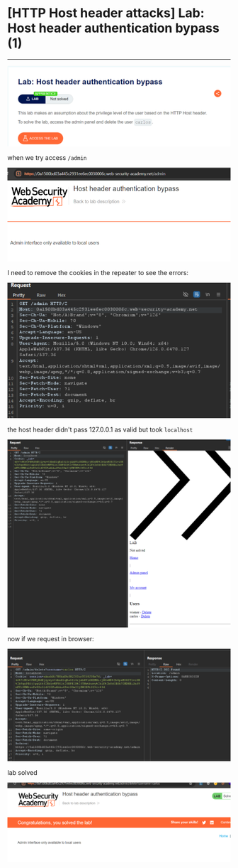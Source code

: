 # [HTTP Host header attacks] Lab: Host header authentication bypass (1)

---

![Untitled](%5BHTTP%20Host%20header%20attacks%5D%20Lab%20Host%20header%20authent%203e1e492293004af288339331687d8021/Untitled.png)

when we try access `/admin` 

![Untitled](%5BHTTP%20Host%20header%20attacks%5D%20Lab%20Host%20header%20authent%203e1e492293004af288339331687d8021/Untitled%201.png)

I need to remove the cookies in the repeater to see the errors: 

![Untitled](%5BHTTP%20Host%20header%20attacks%5D%20Lab%20Host%20header%20authent%203e1e492293004af288339331687d8021/Untitled%202.png)

the host header didn't pass 127.0.0.1 as valid but took `localhost` 

![Untitled](%5BHTTP%20Host%20header%20attacks%5D%20Lab%20Host%20header%20authent%203e1e492293004af288339331687d8021/Untitled%203.png)

now if we request in browser: 

![Untitled](%5BHTTP%20Host%20header%20attacks%5D%20Lab%20Host%20header%20authent%203e1e492293004af288339331687d8021/Untitled%204.png)

lab solved 

![Untitled](%5BHTTP%20Host%20header%20attacks%5D%20Lab%20Host%20header%20authent%203e1e492293004af288339331687d8021/Untitled%205.png)